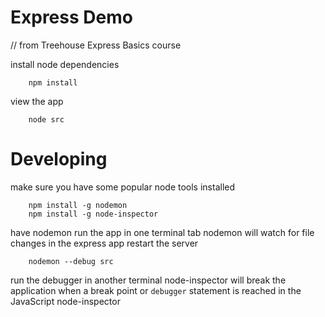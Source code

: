 # Express Demo

// from Treehouse Express Basics course

install node dependencies
```
    npm install
```
view the app
```
    node src
```

# Developing

make sure you have some popular node tools installed
```
    npm install -g nodemon
    npm install -g node-inspector
```
have nodemon run the app in one terminal tab
nodemon will watch for file changes in the express app
restart the server
```
    nodemon --debug src
```

run the debugger in another terminal
node-inspector will break the application when a break point
or `debugger` statement is reached in the JavaScript
node-inspector
